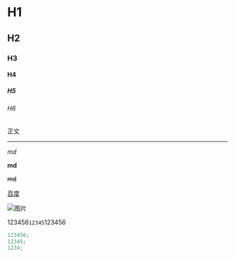 # H1

## H2

### H3

#### H4

##### H5

###### H6

正文

---

_md_

**md**

~~md~~

[百度](https://www.baidu.com/)

![图片](./img/index.jpg)

123456`12345`123456

```js
123456;
12345;
1234;
```
